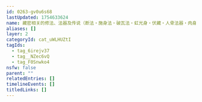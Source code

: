 ```yaml
---
id: 0263-gv0u6s68
lastUpdated: 1754633624
name: 藏密相关的修法、法器及传说（断法・施身法・破瓦法・虹光身・伏藏・人骨法器・肉身像・《五百浊世来临时》・「阿姐鼓…」）
aliases: []
layer: 2
categoryId: cat_uWLHUZtI
tagIds:
  - tag_6irejv37
  - tag__NZec6vQ
  - tag_F0Snwko4
nsfw: false
parent: ""
relatedEntries: []
timelineEvents: []
titledLinks: []
---
```


